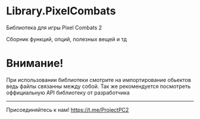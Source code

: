 # Library.PixelCombats
Библиотека для игры Pixel Combats 2

Сборник функций, опций, полезных вещей и тд

# Внимание!
При использовании библиотеки смотрите на импортирование обьектов ведь файлы связанны между собой.
Так же рекомендуется посмотреть оффициальную API библиотеку от разработчика

----------
Присоединяйтесь к нам! https://t.me/ProjectPC2
